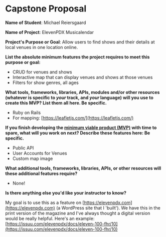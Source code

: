 # Capstone Proposal
**Name of Student**: Michael Reiersgaard

**Name of Project**: ElevenPDX Musicalendar

**Project's Purpose or Goal**: Allow users to find shows and their details at local venues in one location online. 

**List the absolute minimum features the project requires to meet this purpose or goal:**

- CRUD for venues and shows
- Interactive map that can display venues and shows at those venues
- Filters for show genres, all ages

**What tools, frameworks, libraries, APIs, modules and/or other resources (whatever is specific to *your* track, and *your* language) will you use to create this MVP? List them all here. Be specific.**

- Ruby on Rails
- For mapping: [https://leafletjs.com/](https://leafletjs.com/)

**If you finish developing the [minimum viable product (MVP)](https://www.learnhowtoprogram.com/lessons/the-minimum-viable-product) with time to spare, what will you work on next? Describe these features here: Be specific.**

- Public API
- User Accounts for Venues
- Custom map image

**What additional tools, frameworks, libraries, APIs, or other resources will these additional features require?**

- None!

**Is there anything else you'd like your instructor to know?**

My goal is to use this as a feature on [https://elevenpdx.com](https://elevenpdx.com) (a WordPress site that I 'built'). We have this in the print version of the magazine and I've always thought a digital version would be really helpful. Here's an example: [https://issuu.com/elevenpdx/docs/eleven-100-fhr/10](https://issuu.com/elevenpdx/docs/eleven-100-fhr/10)

